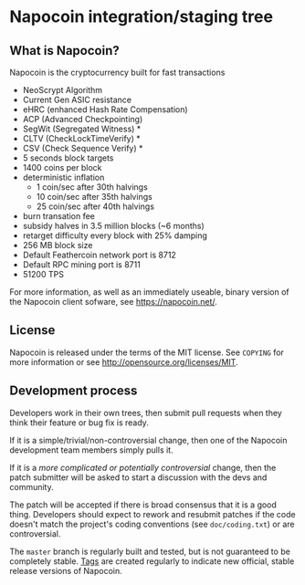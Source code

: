 Napocoin integration/staging tree
================================

What is Napocoin?
----------------

Napocoin is the cryptocurrency built for fast transactions
 - NeoScrypt Algorithm
 - Current Gen ASIC resistance
 - eHRC (enhanced Hash Rate Compensation)
 - ACP (Advanced Checkpointing)
 - SegWit (Segregated Witness) *
 - CLTV (CheckLockTimeVerify) *
 - CSV (Check Sequence Verify) *
 - 5 seconds block targets
 - 1400 coins per block
 - deterministic inflation 
    - 1 coin/sec after 30th halvings
    - 10 coin/sec after 35th halvings
    - 25 coin/sec after 40th halvings
 - burn transation fee
 - subsidy halves in 3.5 million  blocks (~6 months)
 - retarget difficulty every block with 25% damping
 - 256 MB block size
 - Default Feathercoin network port is 8712
 - Default RPC mining port is 8711
 - 51200 TPS

For more information, as well as an immediately useable, binary version of
the Napocoin client sofware, see https://napocoin.net/.

License
-------

Napocoin is released under the terms of the MIT license. See `COPYING` for more
information or see http://opensource.org/licenses/MIT.

Development process
-------------------

Developers work in their own trees, then submit pull requests when they think
their feature or bug fix is ready.

If it is a simple/trivial/non-controversial change, then one of the Napocoin
development team members simply pulls it.

If it is a *more complicated or potentially controversial* change, then the patch
submitter will be asked to start a discussion with the devs and community.

The patch will be accepted if there is broad consensus that it is a good thing.
Developers should expect to rework and resubmit patches if the code doesn't
match the project's coding conventions (see `doc/coding.txt`) or are
controversial.

The `master` branch is regularly built and tested, but is not guaranteed to be
completely stable. [Tags](https://github.com/Zetalon0/Napocoin/tags) are created
regularly to indicate new official, stable release versions of Napocoin.
